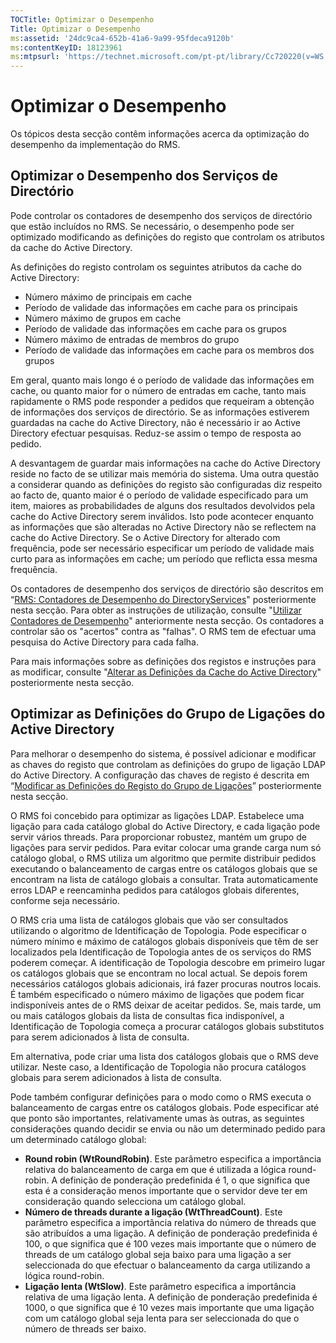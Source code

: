 ```yaml
---
TOCTitle: Optimizar o Desempenho
Title: Optimizar o Desempenho
ms:assetid: '24dc9ca4-652b-41a6-9a99-95fdeca9120b'
ms:contentKeyID: 18123961
ms:mtpsurl: 'https://technet.microsoft.com/pt-pt/library/Cc720220(v=WS.10)'
---
```


Optimizar o Desempenho
======================

Os tópicos desta secção contêm informações acerca da optimização do desempenho da implementação do RMS.

Optimizar o Desempenho dos Serviços de Directório
-------------------------------------------------

Pode controlar os contadores de desempenho dos serviços de directório que estão incluídos no RMS. Se necessário, o desempenho pode ser optimizado modificando as definições do registo que controlam os atributos da cache do Active Directory.

As definições do registo controlam os seguintes atributos da cache do Active Directory:

-   Número máximo de principais em cache
-   Período de validade das informações em cache para os principais
-   Número máximo de grupos em cache
-   Período de validade das informações em cache para os grupos
-   Número máximo de entradas de membros do grupo
-   Período de validade das informações em cache para os membros dos grupos

Em geral, quanto mais longo é o período de validade das informações em cache, ou quanto maior for o número de entradas em cache, tanto mais rapidamente o RMS pode responder a pedidos que requeiram a obtenção de informações dos serviços de directório. Se as informações estiverem guardadas na cache do Active Directory, não é necessário ir ao Active Directory efectuar pesquisas. Reduz-se assim o tempo de resposta ao pedido.

A desvantagem de guardar mais informações na cache do Active Directory reside no facto de se utilizar mais memória do sistema. Uma outra questão a considerar quando as definições do registo são configuradas diz respeito ao facto de, quanto maior é o período de validade especificado para um item, maiores as probabilidades de alguns dos resultados devolvidos pela cache do Active Directory serem inválidos. Isto pode acontecer enquanto as informações que são alteradas no Active Directory não se reflectem na cache do Active Directory. Se o Active Directory for alterado com frequência, pode ser necessário especificar um período de validade mais curto para as informações em cache; um período que reflicta essa mesma frequência.

Os contadores de desempenho dos serviços de directório são descritos em “[RMS: Contadores de Desempenho do DirectoryServices](https://technet.microsoft.com/37afea1d-f320-4040-96d8-57c0b45e6d46)" posteriormente nesta secção. Para obter as instruções de utilização, consulte "[Utilizar Contadores de Desempenho](https://technet.microsoft.com/096c3b17-c082-46c4-939c-4373af0c9dec)" anteriormente nesta secção. Os contadores a controlar são os "acertos" contra as "falhas". O RMS tem de efectuar uma pesquisa do Active Directory para cada falha.

Para mais informações sobre as definições dos registos e instruções para as modificar, consulte "[Alterar as Definições da Cache do Active Directory](https://technet.microsoft.com/8789a7a5-2065-4fae-9104-e0a70f1f2fb6)" posteriormente nesta secção.

Optimizar as Definições do Grupo de Ligações do Active Directory
----------------------------------------------------------------

Para melhorar o desempenho do sistema, é possível adicionar e modificar as chaves do registo que controlam as definições do grupo de ligação LDAP do Active Directory. A configuração das chaves de registo é descrita em “[Modificar as Definições do Registo do Grupo de Ligações](https://technet.microsoft.com/c61d91db-a1ad-4ca5-a492-015da629afbc)” posteriormente nesta secção.

O RMS foi concebido para optimizar as ligações LDAP. Estabelece uma ligação para cada catálogo global do Active Directory, e cada ligação pode servir vários threads. Para proporcionar robustez, mantém um grupo de ligações para servir pedidos. Para evitar colocar uma grande carga num só catálogo global, o RMS utiliza um algoritmo que permite distribuir pedidos executando o balanceamento de cargas entre os catálogos globais que se encontram na lista de catálogo globais a consultar. Trata automaticamente erros LDAP e reencaminha pedidos para catálogos globais diferentes, conforme seja necessário.

O RMS cria uma lista de catálogos globais que vão ser consultados utilizando o algoritmo de Identificação de Topologia. Pode especificar o número mínimo e máximo de catálogos globais disponíveis que têm de ser localizados pela Identificação de Topologia antes de os serviços do RMS poderem começar. A identificação de Topologia descobre em primeiro lugar os catálogos globais que se encontram no local actual. Se depois forem necessários catálogos globais adicionais, irá fazer procuras noutros locais. É também especificado o número máximo de ligações que podem ficar indisponíveis antes de o RMS deixar de aceitar pedidos. Se, mais tarde, um ou mais catálogos globais da lista de consultas fica indisponível, a Identificação de Topologia começa a procurar catálogos globais substitutos para serem adicionados à lista de consulta.

Em alternativa, pode criar uma lista dos catálogos globais que o RMS deve utilizar. Neste caso, a Identificação de Topologia não procura catálogos globais para serem adicionados à lista de consulta.

Pode também configurar definições para o modo como o RMS executa o balanceamento de cargas entre os catálogos globais. Pode especificar até que ponto são importantes, relativamente umas às outras, as seguintes considerações quando decidir se envia ou não um determinado pedido para um determinado catálogo global:

-   **Round robin (WtRoundRobin)**. Este parâmetro especifica a importância relativa do balanceamento de carga em que é utilizada a lógica round-robin. A definição de ponderação predefinida é 1, o que significa que esta é a consideração menos importante que o servidor deve ter em consideração quando selecciona um catálogo global.
-   **Número de threads durante a ligação (WtThreadCount)**. Este parâmetro especifica a importância relativa do número de threads que são atribuídos a uma ligação. A definição de ponderação predefinida é 100, o que significa que é 100 vezes mais importante que o número de threads de um catálogo global seja baixo para uma ligação a ser seleccionada do que efectuar o balanceamento da carga utilizando a lógica round-robin.
-   **Ligação lenta (WtSlow)**. Este parâmetro especifica a importância relativa de uma ligação lenta. A definição de ponderação predefinida é 1000, o que significa que é 10 vezes mais importante que uma ligação com um catálogo global seja lenta para ser seleccionada do que o número de threads ser baixo.
